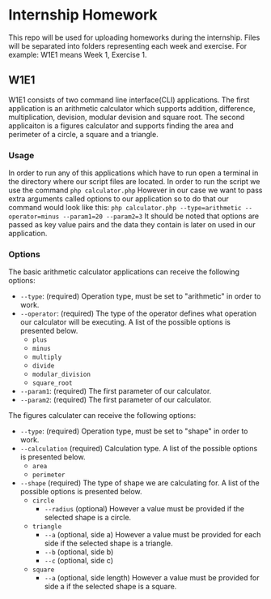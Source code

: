 # Internship Homework
This repo will be used for uploading homeworks during the internship.
Files will be separated into folders representing each week and exercise. For example: W1E1 means Week 1, Exercise 1.

## W1E1
W1E1 consists of two command line interface(CLI) applications. 
The first application is an arithmetic calculator which supports addition, difference, multiplication, devision, modular devision and square root.
The second applicaiton is a figures calculator and supports finding the area and perimeter of a circle, a square and a triangle.

### Usage
In order to run any of this applications which have to run open a terminal in the directory where our script files are located.
In order to run the script we use the command `php calculator.php`
However in our case we want to pass extra arguments called options to our application so to do that our command would look like this:
`php calculator.php --type=arithmetic --operator=minus --param1=20 --param2=3`
It should be noted that options are passed as key value pairs and the data they contain is later on used in our application.

### Options
The basic arithmetic calculator applications can receive the following options:
- `--type`: (required) Operation type, must be set to "arithmetic" in order to work.
- `--operator`: (required) The type of the operator defines what operation our calculator will be executing. A list of the possible options is presented below.
  - `plus`
  - `minus`
  - `multiply`
  - `divide`
  - `modular_division`
  - `square_root`
- `--param1`: (required) The first parameter of our calculator.
- `--param2`: (required) The first parameter of our calculator.

The figures calculater can receive the following options:
- `--type`: (required) Operation type, must be set to "shape" in order to work.
- `--calculation` (required) Calculation type. A list of the possible options is presented below.
  - `area`
  - `perimeter`
- `--shape` (required) The type of shape we are calculating for. A list of the possible options is presented below.
  - `circle`
    - `--radius` (optional) However a value must be provided if the selected shape is a circle.
  - `triangle`
    - `--a` (optional, side a) However a value must be provided for each side if the selected shape is a triangle.
    - `--b` (optional, side b)
    - `--c` (optional, side c)
  - `square`
    - `--a` (optional, side length) However a value must be provided for side a if the selected shape is a square.


